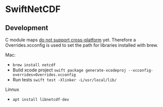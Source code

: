 # SwiftNetCDF


## Development
C module maps [do not support cross-platform](https://github.com/apple/swift-package-manager/blob/master/Documentation/Usage.md#cross-platform-module-maps) yet. Therefore a Overrides.xcconfig is used to set the path for libraries installed with brew.

Mac:
- `brew install netcdf`
- Build xcode project `swift package generate-xcodeproj --xcconfig-overrides=Overrides.xcconfig`
- Run tests `swift test -Xlinker -L/usr/local/lib/`

Linnux
- `apt install libnetcdf-dev`

